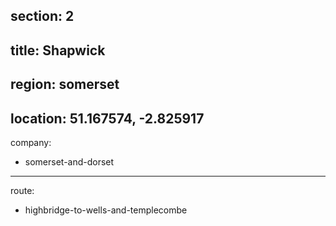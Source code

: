 section: 2
----
title: Shapwick
----
region: somerset
----
location: 51.167574, -2.825917
----
company:
- somerset-and-dorset
----
route:
- highbridge-to-wells-and-templecombe
